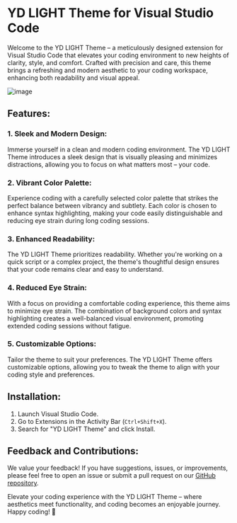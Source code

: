 # YD LIGHT Theme for Visual Studio Code

Welcome to the YD LIGHT Theme – a meticulously designed extension for Visual Studio Code that elevates your coding environment to new heights of clarity, style, and comfort. Crafted with precision and care, this theme brings a refreshing and modern aesthetic to your coding workspace, enhancing both readability and visual appeal.

![image](https://github.com/YD/YD-LIGHT-Theme/assets/63395997/4fe70684-a390-4354-8af8-e7ec852d8594)


## Features:

### 1. **Sleek and Modern Design:**
   Immerse yourself in a clean and modern coding environment. The YD LIGHT Theme introduces a sleek design that is visually pleasing and minimizes distractions, allowing you to focus on what matters most – your code.

### 2. **Vibrant Color Palette:**
   Experience coding with a carefully selected color palette that strikes the perfect balance between vibrancy and subtlety. Each color is chosen to enhance syntax highlighting, making your code easily distinguishable and reducing eye strain during long coding sessions.

### 3. **Enhanced Readability:**
   The YD LIGHT Theme prioritizes readability. Whether you're working on a quick script or a complex project, the theme's thoughtful design ensures that your code remains clear and easy to understand.

### 4. **Reduced Eye Strain:**
   With a focus on providing a comfortable coding experience, this theme aims to minimize eye strain. The combination of background colors and syntax highlighting creates a well-balanced visual environment, promoting extended coding sessions without fatigue.

### 5. **Customizable Options:**
   Tailor the theme to suit your preferences. The YD LIGHT Theme offers customizable options, allowing you to tweak the theme to align with your coding style and preferences.

## Installation:

1. Launch Visual Studio Code.
2. Go to Extensions in the Activity Bar (`Ctrl+Shift+X`).
3. Search for "YD LIGHT Theme" and click Install.

## Feedback and Contributions:

We value your feedback! If you have suggestions, issues, or improvements, please feel free to open an issue or submit a pull request on our [GitHub repository](https://github.com/YD/YD-LIGHT-Theme).

Elevate your coding experience with the YD LIGHT Theme – where aesthetics meet functionality, and coding becomes an enjoyable journey. Happy coding! 🚀
